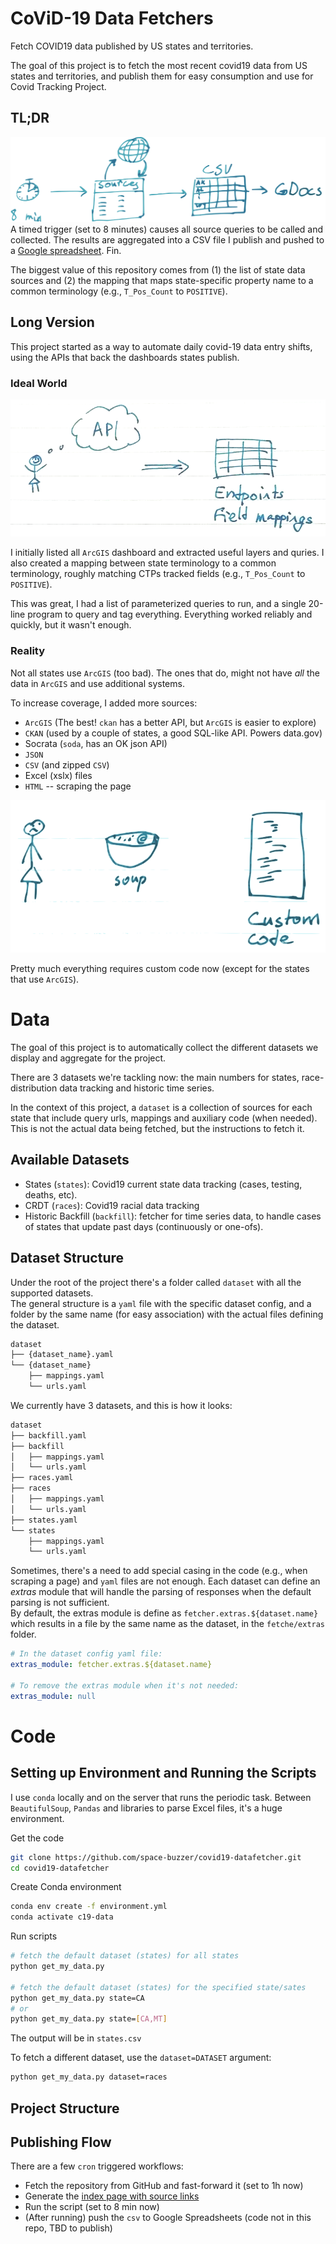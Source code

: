 # CoViD-19 Data Fetchers
Fetch COVID19 data published by US states and territories.

The goal of this project is to fetch the most recent covid19 data from US states and territories, and publish them for easy consumption and use for Covid Tracking Project.

## TL;DR
![Project TL;DR](docs/tldr.png)
A timed trigger (set to 8 minutes) causes all source queries to be called and collected. The results are aggregated into a CSV file I publish and pushed to a [Google spreadsheet](https://docs.google.com/spreadsheets/d/e/2PACX-1vSpA2ax8_xX-H1bW1dngKD6m82VyDRHOkT7_XzMTVVf1hjoAVgEeM49pPCFQcvnn7-6eAZ0MUEqWkfD/pubhtml#).
Fin.


The biggest value of this repository comes from (1) the list of state data sources and (2) the mapping that maps state-specific property name to a common terminology (e.g., `T_Pos_Count` to `POSITIVE`).


## Long Version

This project started as a way to automate daily covid-19 data entry shifts, using the APIs that back the dashboards states publish.

### Ideal World
![Ideal World](docs/ideal_world.png)

I initially listed all `ArcGIS` dashboard and extracted useful layers and quries. I also created a mapping between state terminology to a common terminology, roughly matching CTPs tracked fields (e.g., `T_Pos_Count` to `POSITIVE`).

This was great, I had a list of parameterized queries to run, and a single 20-line program to query and tag everything. Everything worked reliably and quickly, but it wasn't enough.


### Reality
Not all states use `ArcGIS` (too bad). The ones that do, might not have *all* the data in `ArcGIS` and use additional systems.
<br/>


To increase coverage, I added more sources:
* `ArcGIS` (The best! `ckan` has a better API, but `ArcGIS` is easier to explore)
* `CKAN` (used by a couple of states, a good SQL-like API. Powers data.gov)
* Socrata (`soda`, has an OK json API)
* `JSON`
* `CSV` (and zipped `CSV`)
* Excel (xslx) files
* `HTML` -- scraping the page

![Reality](docs/reality_soup.png)

Pretty much everything requires custom code now (except for the states that use `ArcGIS`).


# Data
The goal of this project is to automatically collect the different datasets we display and aggregate for the project.

There are 3 datasets we're tackling now: the main numbers for states, race-distribution data tracking and historic time series.

In the context of this project, a `dataset` is a collection of sources for each state that include query urls, mappings and auxiliary code (when needed). This is not the actual data being fetched, but the instructions to fetch it.

## Available Datasets
- States (`states`): Covid19 current state data tracking (cases, testing, deaths, etc).
- CRDT (`races`): Covid19 racial data tracking
- Historic Backfill (`backfill`): fetcher for time series data, to handle cases of states that update past days (continuously or one-ofs).

## Dataset Structure
Under the root of the project there's a folder called `dataset` with all the supported datasets.  
The general structure is a `yaml` file with the specific dataset config, and a folder by the same name (for easy association) with the actual files defining the dataset.

```sh
dataset
├── {dataset_name}.yaml
└── {dataset_name}
    ├── mappings.yaml
    └── urls.yaml
```

We currently have 3 datasets, and this is how it looks:

```sh
dataset
├── backfill.yaml
├── backfill
│   ├── mappings.yaml
│   └── urls.yaml
├── races.yaml
├── races
│   ├── mappings.yaml
│   └── urls.yaml
├── states.yaml
└── states
    ├── mappings.yaml
    └── urls.yaml
```

Sometimes, there's a need to add special casing in the code (e.g., when scraping a page) and `yaml` files are not enough. Each dataset can define an *extras* module that will handle the parsing of responses when the default parsing is not sufficient.  
By default, the extras module is define as `fetcher.extras.${dataset.name}` which results in a file by the same name as the dataset, in the `fetche/extras` folder.

```yaml
# In the dataset config yaml file:
extras_module: fetcher.extras.${dataset.name}

# To remove the extras module when it's not needed:
extras_module: null
```

# Code
## Setting up Environment and Running the Scripts
I use `conda` locally and on the server that runs the periodic task. Between `BeautifulSoup`, `Pandas` and libraries to parse Excel files, it's a huge environment.

Get the code
```sh
git clone https://github.com/space-buzzer/covid19-datafetcher.git
cd covid19-datafetcher
```

Create Conda environment
```sh
conda env create -f environment.yml
conda activate c19-data
```

Run scripts
```sh
# fetch the default dataset (states) for all states
python get_my_data.py

# fetch the default dataset (states) for the specified state/sates
python get_my_data.py state=CA
# or
python get_my_data.py state=[CA,MT]
```
The output will be in `states.csv`

To fetch a different dataset, use the `dataset=DATASET` argument:
```sh
python get_my_data.py dataset=races
```

## Project Structure
<TODO>

## Publishing Flow

There are a few `cron` triggered workflows:
- Fetch the repository from GitHub and fast-forward it (set to 1h now)
- Generate the [index page with source links](https://notbroken.dev/covid19/) 
- Run the script (set to 8 min now)
- (After running) push the `csv` to Google Spreadsheets (code not in this repo, TBD to publish)
